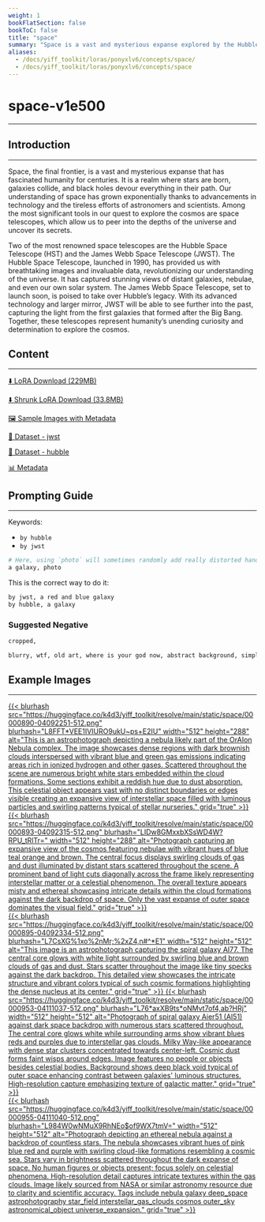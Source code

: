 ```yaml
---
weight: 1
bookFlatSection: false
bookToC: false
title: "space"
summary: "Space is a vast and mysterious expanse explored by the Hubble and James Webb Spaces Space Telescopes."
aliases:
  - /docs/yiff_toolkit/loras/ponyxlv6/concepts/space/
  - /docs/yiff_toolkit/loras/ponyxlv6/concepts/space
---
```


<!--markdownlint-disable MD025 MD033 -->

# space-v1e500

---

## Introduction

---

Space, the final frontier, is a vast and mysterious expanse that has fascinated humanity for centuries. It is a realm where stars are born, galaxies collide, and black holes devour everything in their path. Our understanding of space has grown exponentially thanks to advancements in technology and the tireless efforts of astronomers and scientists. Among the most significant tools in our quest to explore the cosmos are space telescopes, which allow us to peer into the depths of the universe and uncover its secrets.

Two of the most renowned space telescopes are the Hubble Space Telescope (HST) and the James Webb Space Telescope (JWST). The Hubble Space Telescope, launched in 1990, has provided us with breathtaking images and invaluable data, revolutionizing our understanding of the universe. It has captured stunning views of distant galaxies, nebulae, and even our own solar system. The James Webb Space Telescope, set to launch soon, is poised to take over Hubble’s legacy. With its advanced technology and larger mirror, JWST will be able to see further into the past, capturing the light from the first galaxies that formed after the Big Bang. Together, these telescopes represent humanity’s unending curiosity and determination to explore the cosmos.

## Content

---

[⬇️ LoRA Download (229MB)](https://huggingface.co/k4d3/yiff_toolkit/resolve/main/ponyxl_loras/space-v1e500.safetensors?download=true)

[⬇️ Shrunk LoRA Download (33.8MB)](https://huggingface.co/k4d3/yiff_toolkit/resolve/main/ponyxl_loras_shrunk_2/space-v1e500_frockpt1_th-3.55.safetensors?download=true)

[🖼️ Sample Images with Metadata](https://huggingface.co/k4d3/yiff_toolkit/tree/main/static/{})

[📐 Dataset - jwst](https://huggingface.co/datasets/k4d3/furry/tree/main/by_jwst)

[📐 Dataset - hubble](https://huggingface.co/datasets/k4d3/furry/tree/main/by_hubble)

[📊 Metadata](https://huggingface.co/k4d3/yiff_toolkit/raw/main/ponyxl_loras/space-v1e500.json)

## Prompting Guide

---

Keywords:

- `by hubble`
- `by jwst`

```r
# Here, using `photo` will sometimes randomly add really distorted hands.
a galaxy, photo
```

This is the correct way to do it:

```r
by jwst, a red and blue galaxy
by hubble, a galaxy
```

### Suggested Negative

```md
cropped,

blurry, wtf, old art, where is your god now, abstract background, simple background, cropped
```

## Example Images

---

<div class="image-grid">
    <div class="image-grid-container">

<a href="https://huggingface.co/k4d3/yiff_toolkit/resolve/main/static/space/00000890-04092251.png">
{{< blurhash
src="https://huggingface.co/k4d3/yiff_toolkit/resolve/main/static/space/00000890-04092251-512.png"
    blurhash="L8FFT*VEE1IVIURO9ukU~ps+E2IU"
    width="512"
    height="288"
    alt="This is an astrophotograph depicting a nebula likely part of the OrAIon Nebula complex. The image showcases dense regions with dark brownish clouds interspersed with vibrant blue and green gas emissions indicating areas rich in ionized hydrogen and other gases. Scattered throughout the scene are numerous bright white stars embedded within the cloud formations. Some sections exhibit a reddish hue due to dust absorption. This celestial object appears vast with no distinct boundaries or edges visible creating an expansive view of interstellar space filled with luminous particles and swirling patterns typical of stellar nurseries."
    grid="true"
>}}
</a>

<a href="https://huggingface.co/k4d3/yiff_toolkit/resolve/main/static/space/00000893-04092315.png">
{{< blurhash
src="https://huggingface.co/k4d3/yiff_toolkit/resolve/main/static/space/00000893-04092315-512.png"
    blurhash="LIDw8GMxxbXSsWD4W?RPU_tRlTr="
    width="512"
    height="288"
    alt="Photograph capturing an expansive view of the cosmos featuring nebulae with vibrant hues of blue teal orange and brown. The central focus displays swirling clouds of gas and dust illuminated by distant stars scattered throughout the scene. A prominent band of light cuts diagonally across the frame likely representing interstellar matter or a celestial phenomenon. The overall texture appears misty and ethereal showcasing intricate details within the cloud formations against the dark backdrop of space. Only the vast expanse of outer space dominates the visual field."
    grid="true"
>}}
</a>
</div>
</div>
<div class="image-grid">
<div class="image-grid-container">

<a href="https://huggingface.co/k4d3/yiff_toolkit/resolve/main/static/space/00000895-04092334.png">
{{< blurhash
src="https://huggingface.co/k4d3/yiff_toolkit/resolve/main/static/space/00000895-04092334-512.png"
    blurhash="L7CsXG%1xo%2nMr;%2xZ4,n#^*E1"
    width="512"
    height="512"
    alt="This image is an astrophotograph capturing the spiral galaxy AI77. The central core glows with white light surrounded by swirling blue and brown clouds of gas and dust. Stars scatter throughout the image like tiny specks against the dark backdrop. This detailed view showcases the intricate structure and vibrant colors typical of such cosmic formations highlighting the dense nucleus at its center."
    grid="true"
>}}
</a>

<a href="https://huggingface.co/k4d3/yiff_toolkit/resolve/main/static/space/00000953-04111037.png">
{{< blurhash
src="https://huggingface.co/k4d3/yiff_toolkit/resolve/main/static/space/00000953-04111037-512.png"
    blurhash="L76*axXB9ts*oNMvt7of4,ab?HRj"
    width="512"
    height="512"
    alt="Photograph of spiral galaxy Aier51 (AI51) against dark space backdrop with numerous stars scattered throughout. The central core glows white while surrounding arms show vibrant blues reds and purples due to interstellar gas clouds. Milky Way-like appearance with dense star clusters concentrated towards center-left. Cosmic dust forms faint wisps around edges. Image features no people or objects besides celestial bodies. Background shows deep black void typical of outer space enhancing contrast between galaxies' luminous structures. High-resolution capture emphasizing texture of galactic matter."
    grid="true"
>}}
</a>
</div>
</div>
<div class="image-grid">
<div class="image-grid-container">
<a href="https://huggingface.co/k4d3/yiff_toolkit/resolve/main/static/space/00000955-04111040.png">
{{< blurhash
src="https://huggingface.co/k4d3/yiff_toolkit/resolve/main/static/space/00000955-04111040-512.png"
    blurhash="L984W0wNMuX9RhNEo$of9WX7tmV="
    width="512"
    height="512"
    alt="Photograph depicting an ethereal nebula against a backdrop of countless stars. The nebula showcases vibrant hues of pink blue red and purple with swirling cloud-like formations resembling a cosmic sea. Stars vary in brightness scattered throughout the dark expanse of space. No human figures or objects present; focus solely on celestial phenomena. High-resolution detail captures intricate textures within the gas clouds. Image likely sourced from NASA or similar astronomy resource due to clarity and scientific accuracy. Tags include nebula galaxy deep_space astrophotography star_field interstellar_gas_clouds cosmos outer_sky astronomical_object universe_expansion."
    grid="true"
>}}
</a>
</div>
</div>